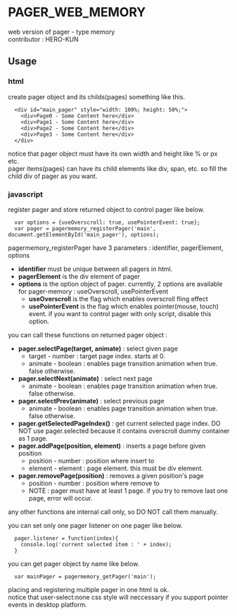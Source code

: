 # PAGER_WEB_MEMORY
web version of pager - type memory  
contributor : HERO-KUN

## Usage
### html
create pager object and its childs(pages) something like this.

```  
  <div id="main_pager" style="width: 100%; height: 50%;">   
    <div>Page0 - Some Content here</div>   
    <div>Page1 - Some Content here</div>   
    <div>Page2 - Some Content here</div>   
    <div>Page3 - Some Content here</div>   
  </div>   
```

notice that pager object must have its own width and height like % or px etc.   
pager items(pages) can have its child elements like div, span, etc. so fill the child div of pager as you want.   
### javascript
register pager and store returned object to control pager like below.   
```
  var options = {useOverscroll: true, usePointerEvent: true};   
  var pager = pagermemory_registerPager('main', document.getElementById('main_pager'), options);
```

pagermemory_registerPager have 3 parameters : identifier, pagerElement, options   
- __identifier__ must be unique between all pagers in html.
- __pagerElement__ is the div element of pager
- __options__ is the option object of pager. currently, 2 options are available for pager-memory : useOverscroll, usePointerEvent
  - __useOverscroll__ is the flag which enables overscroll fling effect
  - __usePointerEvent__ is the flag which enables pointer(mouse, touch) event. if you want to control pager with only script, disable this option.

you can call these functions on returned pager object :   
- __pager.selectPage(target, animate)__ : select given page
  - target - number : target page index. starts at 0.
  - animate - boolean : enables page transition animation when true. false otherwise.
- __pager.selectNext(animate)__ : select next page
  - animate - boolean : enables page transition animation when true. false otherwise.
- __pager.selectPrev(animate)__ : select previous page
  - animate - boolean : enables page transition animation when true. false otherwise.
- __pager.getSelectedPageIndex()__ : get current selected page index. DO NOT use pager.selected because it contains overscroll dummy container as 1 page.
- __pager.addPage(position, element)__ : inserts a page before given position
  - position - number : position where insert to
  - element - element : page element. this must be div element.
- __pager.removePage(position)__ : removes a given position's page
  - position - number : position where remove to
  - NOTE : pager must have at least 1 page. if you try to remove last one page, error will occur.

any other functions are internal call only, so DO NOT call them manually.

you can set only one pager listener on one pager like below.
```
  pager.listener = function(index){
    console.log('current selected item : ' + index);
  }
```

you can get pager object by name like below.
```
  var mainPager = pagermemory_getPager('main');
```

placing and registering multiple pager in one html is ok.   
notice that user-select:none css style will neccessary if you support pointer events in desktop platform.
